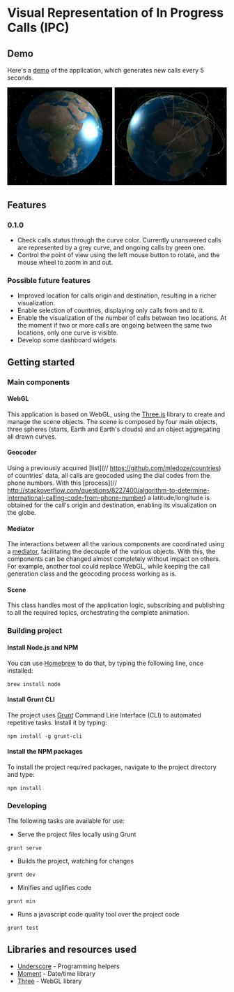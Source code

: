 # Visual Representation of In Progress Calls (IPC)

## Demo

Here's a [demo](http://examples.jnantunes.com/calls/examples/) of the application, which generates new calls every 5 seconds.

![Screenshot](/examples/inprogresscalls.png?raw=true)

## Features

### 0.1.0

* Check calls status through the curve color. Currently unanswered calls are represented by a grey curve, and ongoing calls by green one.
* Control the point of view using the left mouse button to rotate, and the mouse wheel to zoom in and out.

### Possible future features

* Improved location for calls origin and destination, resulting in a richer visualization.
* Enable selection of countries, displaying only calls from and to it.
* Enable the visualization of the number of calls between two locations. At the moment if two or more calls are ongoing between the same two locations, only one curve is visible.
* Develop some dashboard widgets.

## Getting started

### Main components

#### WebGL

This application is based on WebGL, using the [Three.js](http://threejs.org/) library to create and manage the scene objects. The scene is composed by four main objects, three spheres (starts, Earth and Earth's clouds) and an object aggregating all drawn curves.

#### Geocoder

Using a previously acquired [list](// https://github.com/mledoze/countries) of countries' data, all calls are geocoded using the dial codes from the phone numbers. With this [process](// http://stackoverflow.com/questions/8227400/algorithm-to-determine-international-calling-code-from-phone-number) a latitude/longitude is obtained for the call's origin and destination, enabling its visualization on the globe.

#### Mediator

The interactions between all the various components are coordinated using a [mediator](http://addyosmani.com/resources/essentialjsdesignpatterns/book/#mediatorpatternjavascript), facilitating the decouple of the various objects. With this, the components can be changed almost completely without impact on others. For example, another tool could replace WebGL, while keeping the call generation class and the geocoding process working as is.

#### Scene

This class handles most of the application logic, subscribing and publishing to all the required topics, orchestrating the complete animation.

### Building project

#### Install Node.js and NPM

You can use [Homebrew](http://brew.sh/) to do that, by typing the following line, once installed:

```
brew install node
```

#### Install Grunt CLI

The project uses [Grunt](http://gruntjs.com/) Command Line Interface (CLI) to automated repetitive tasks. Install it by typing:

```
npm install -g grunt-cli
```

#### Install the NPM packages

To install the project required packages, navigate to the project directory and type:

```
npm install
```

### Developing

The following tasks are available for use:

* Serve the project files locally using Grunt
```
grunt serve
```
* Builds the project, watching for changes
```
grunt dev
```
* Minifies and uglifies code
```
grunt min
```
* Runs a javascript code quality tool over the project code
```
grunt test
```

## Libraries and resources used

* [Underscore](http://underscorejs.org/) - Programming helpers
* [Moment](http://momentjs.com/) - Date/time library
* [Three](http://threejs.org/) - WebGL library
